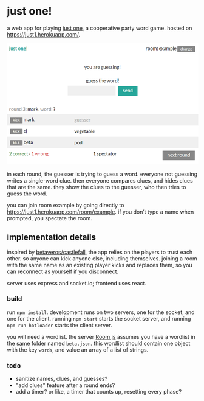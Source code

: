 # just one!

a web app for playing [just one](https://boardgamegeek.com/boardgame/254640/just-one), a cooperative party word game. hosted on https://just1.herokuapp.com/.

![](sample.png)

in each round, the guesser is trying to guess a word. everyone not guessing writes a single-word clue. then everyone compares clues, and hides clues that are the same. they show the clues to the guesser, who then tries to guess the word.

you can join room example by going directly to https://just1.herokuapp.com/room/example. if you don’t type a name when prompted, you spectate the room.

## implementation details

inspired by [betaveros/castlefall](https://github.com/betaveros/castlefall), the app relies on the players to trust each other. so anyone can kick anyone else, including themselves. joining a room with the same name as an existing player kicks and replaces them, so you can reconnect as yourself if you disconnect.

server uses express and socket.io; frontend uses react.

### build

run `npm install`. development runs on two servers, one for the socket, and one for the client. running `npm start` starts the socket server, and running `npm run hotloader` starts the client server.

you will need a wordlist. the server [Room.js](server/Room.js) assumes you have a wordlist in the same folder named `beta.json`. this wordlist should contain one object with the key `words`, and value an array of a list of strings.

### todo

- sanitize names, clues, and guesses?
- "add clues" feature after a round ends?
- add a timer? or like, a timer that counts up, resetting every phase?
